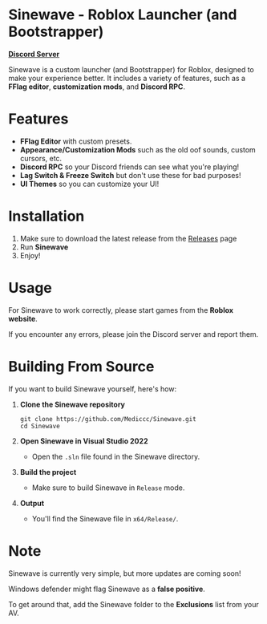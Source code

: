 # Sinewave - Roblox Launcher (and Bootstrapper)

**[Discord Server](https://discord.gg/mhTfWP3XxG)**

Sinewave is a custom launcher (and Bootstrapper) for Roblox, designed to make your experience better.
It includes a variety of features, such as a **FFlag editor**, **customization mods**, and **Discord RPC**.

# Features

* **FFlag Editor** with custom presets.
* **Appearance/Customization Mods** such as the old oof sounds, custom cursors, etc.
* **Discord RPC** so your  Discord friends can see what you're playing!
* **Lag Switch & Freeze Switch** but don't use these for bad purposes!
* **UI Themes** so you can customize your UI!

# Installation
1. Make sure to download the latest release from the [Releases](https://github.com/Mediccc/Sinewave/releases/) page
2. Run **Sinewave**
3. Enjoy!

# Usage
For Sinewave to work correctly, please start games from the **Roblox website**.

If you encounter any errors, please join the Discord server and report them.
# Building From Source
If you want to build Sinewave yourself, here's how:
1. **Clone the Sinewave repository**

 
   ```
   git clone https://github.com/Mediccc/Sinewave.git
   cd Sinewave
   ```
2. **Open Sinewave in Visual Studio 2022**

   * Open the `.sln` file found in the Sinewave directory.
   
3. **Build the project**

   * Make sure to build Sinewave in `Release` mode.

4. **Output**
   * You'll find the Sinewave file in `x64/Release/`.

# Note
Sinewave is currently very simple, but more updates are coming soon!

Windows defender might flag Sinewave as a **false positive**. 

To get around that, add the Sinewave folder to the **Exclusions** list from your AV.
